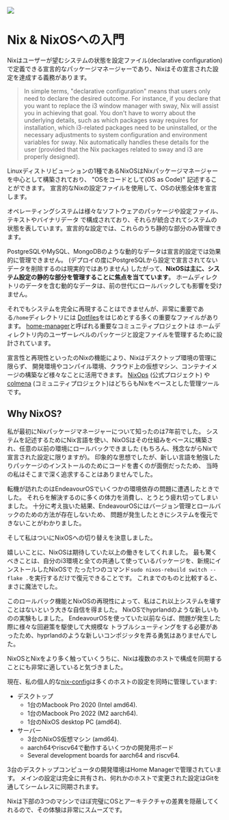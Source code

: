 ![](/nixos-and-flakes-book.webp)

# Nix & NixOSへの入門

Nixはユーザーが望むシステムの状態を設定ファイル(declarative configuration)
で定義できる宣言的なパッケージマネージャーであり、Nixはその宣言された設定を達成する義務があります。

> In simple terms, "declarative configuration" means that users only need to declare the
> desired outcome. For instance, if you declare that you want to replace the i3 window
> manager with sway, Nix will assist you in achieving that goal. You don't have to worry
> about the underlying details, such as which packages sway requires for installation,
> which i3-related packages need to be uninstalled, or the necessary adjustments to system
> configuration and environment variables for sway. Nix automatically handles these
> details for the user (provided that the Nix packages related to sway and i3 are properly
> designed).

Linuxディストリビューションの1種であるNixOSはNixパッケージマネージャーを中心として構築されており、
"OSをコードとして(OS as Code)" 記述することができます。
宣言的なNixの設定ファイルを使用して、OSの状態全体を宣言します。

オペレーティングシステムは様々なソフトウェアのパッケージや設定ファイル、テキストやバイナリデータ
で構成されており、それらが統合されてシステムの状態を表しています。宣言的な設定では、これらのうち静的な部分のみ管理できます。

PostgreSQLやMySQL、MongoDBのような動的なデータは宣言的設定では効果的に管理できません。
(デプロイの度にPostgreSQLから設定で宣言されてないデータを削除するのは現実的ではありません)
したがって、**NixOSは主に、システム設定の静的な部分を管理することに焦点を当てています**。
ホームディレクトリのデータを含む動的なデータは、前の世代にロールバックしても影響を受けません。

それでもシステムを完全に再現することはできませんが、非常に重要である`/home`ディレクトリには
[Dotfiles](https://wiki.archlinux.org/title/Dotfiles)をはじめとする多くの重要なファイルがあります。
[home-manager](https://github.com/nix-community/home-manager)と呼ばれる重要なコミュニティプロジェクトは
ホームディレクトリ内のユーザーレベルのパッケージと設定ファイルを管理するために設計されています。

宣言性と再現性といったのNixの機能により、Nixはデスクトップ環境の管理に限らず、
開発環境やコンパイル環境、クラウド上の仮想マシン、コンテナイメージの構築など様々なことに活用できます。
[NixOps](https://github.com/NixOS/nixops) (公式プロジェクト) や [colmena](https://github.com/zhaofengli/colmena)
(コミュニティプロジェクト)はどちらもNixをベースとした管理ツールです。

## Why NixOS?

私が最初にNixパッケージマネージャーについて知ったのは7年前でした。
システムを記述するためにNix言語を使い、NixOSはその仕組みをベースに構築され、任意の以前の環境にロールバックできました
(もちろん、残念ながらNixで宣言された設定に限りますが)。
印象的な思想でしたが、新しい言語を勉強したりパッケージのインストールのためにコードを書くのが面倒だったため、
当時の私はそこまで深く追求することはありませんでした。

転機が訪れたのはEndeavourOSでいくつかの環境依存の問題に遭遇したときでした。
それらを解決するのに多くの体力を消費し、とうとう疲れ切ってしまいました。
十分に考え抜いた結果、EndeavourOSにはバージョン管理とロールバックのための方法が存在しないため、
問題が発生したときにシステムを復元できないことがわかりました。

そして私はついにNixOSへの切り替えを決意しました。

嬉しいことに、NixOSは期待していた以上の働きをしてくれました。
最も驚くべきことは、自分のi3環境と全ての共通して使っているパッケージを、新規にインストールしたNixOSで
たった1つのコマンド`sudo nixos-rebuild switch --flake .`を実行するだけで復元できることです。
これまでのものと比較すると、まさに魔法でした。

このロールバック機能とNixOSの再現性によって、私はこれ以上システムを壊すことはないという大きな自信を得ました。
NixOSでhyprlandのような新しいものの実験もしました。
EndeavourOSを使っていた以前ならば、問題が発生した際に様々な回避策を駆使して大規模な
トラブルシューティングをする必要があったため、hyprlandのような新しいコンポジッタを弄る勇気はありませんでした。

NixOSとNixをより多く触っていくうちに、Nixは複数のホストで構成を同期することにも非常に適していると気づきました。

現在、私の個人的な[nix-config](https://github.com/ryan4yin/nix-config)は多くのホストの設定を同時に管理しています:

- デスクトップ
  - 1台のMacbook Pro 2020 (Intel amd64).
  - 1台のMacbook Pro 2022 (M2 aarch64).
  - 1台のNixOS desktop PC (amd64).
- サーバー
  - 3台のNixOS仮想マシン (amd64).
  - aarch64やriscv64で動作するいくつかの開発用ボード
  - Several development boards for aarch64 and riscv64.

3台のデスクトップコンピュータの開発環境はHome Managerで管理されています。
メインの設定は完全に共有され、何れかのホストで変更された設定はGitを通してシームレスに同期されます。

Nixは下部の3つのマシンでほぼ完璧にOSとアーキテクチャの差異を隠蔽してくれるので、その体験は非常にスムーズです。
